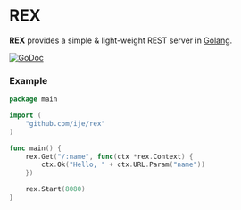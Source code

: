 # REX

**REX** provides a simple & light-weight REST server in [Golang](https://golang.org/).

[![GoDoc](https://godoc.org/github.com/ije/rex?status.svg)](https://godoc.org/github.com/ije/rex)


### Example
```go
package main

import (
    "github.com/ije/rex"
)

func main() {
    rex.Get("/:name", func(ctx *rex.Context) {
	    ctx.Ok("Hello, " + ctx.URL.Param("name"))
    })

    rex.Start(8080)
}
```
